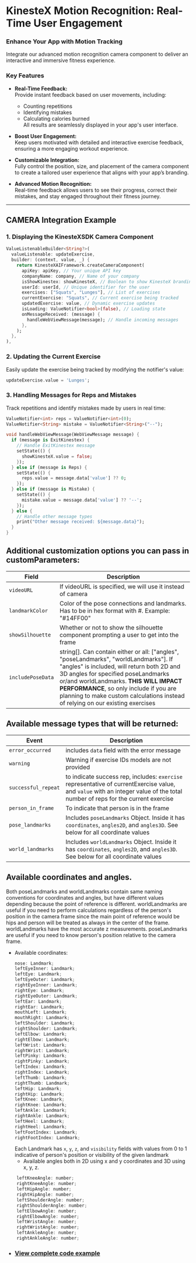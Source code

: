 # KinesteX Motion Recognition: Real-Time User Engagement

### **Enhance Your App with Motion Tracking**
Integrate our advanced motion recognition camera component to deliver an interactive and immersive fitness experience. 

### **Key Features**
- **Real-Time Feedback:**  
  Provide instant feedback based on user movements, including:
  - Counting repetitions
  - Identifying mistakes
  - Calculating calories burned  
  All results are seamlessly displayed in your app's user interface.

- **Boost User Engagement:**  
  Keep users motivated with detailed and interactive exercise feedback, ensuring a more engaging workout experience.

- **Customizable Integration:**  
  Fully control the position, size, and placement of the camera component to create a tailored user experience that aligns with your app’s branding.

- **Advanced Motion Recognition:**  
  Real-time feedback allows users to see their progress, correct their mistakes, and stay engaged throughout their fitness journey.

---

## **CAMERA Integration Example**

### **1. Displaying the KinesteXSDK Camera Component**

```dart
ValueListenableBuilder<String?>(
  valueListenable: updateExercise,
  builder: (context, value, _) {
    return KinesteXAIFramework.createCameraComponent(
      apiKey: apiKey, // Your unique API key
      companyName: company, // Name of your company
      isShowKinestex: showKinesteX, // Boolean to show KinesteX branding
      userId: userId, // Unique identifier for the user
      exercises: ["Squats", "Lunges"], // List of exercises
      currentExercise: "Squats", // Current exercise being tracked
      updatedExercise: value, // Dynamic exercise updates
      isLoading: ValueNotifier<bool>(false), // Loading state
      onMessageReceived: (message) {
        handleWebViewMessage(message); // Handle incoming messages
      },
    );
  },
),
```

### **2. Updating the Current Exercise**
Easily update the exercise being tracked by modifying the notifier's value:

```dart
updateExercise.value = 'Lunges';
```

### **3. Handling Messages for Reps and Mistakes**
Track repetitions and identify mistakes made by users in real time:

```dart
ValueNotifier<int> reps = ValueNotifier<int>(0);
ValueNotifier<String> mistake = ValueNotifier<String>("--");

void handleWebViewMessage(WebViewMessage message) {
  if (message is ExitKinestex) {
    // Handle ExitKinestex message
    setState(() {
      showKinesteX.value = false;
    });
  } else if (message is Reps) {
    setState(() {
      reps.value = message.data['value'] ?? 0;
    });
  } else if (message is Mistake) {
    setState(() {
      mistake.value = message.data['value'] ?? '--';
    });
  } else {
    // Handle other message types
    print("Other message received: ${message.data}");
  }
}
```

## Additional customization options you can pass in customParameters: 
| Field | Description |
|-------|-------------|
| `videoURL` | If videoURL is specified, we will use it instead of camera |
| `landmarkColor` | Color of the pose connections and landmarks. Has to be in hex format with #. Example: "#14FF00" |
| `showSilhouette` | Whether or not to show the silhouette component prompting a user to get into the frame |
| `includePoseData` | string[]. Can contain either or all: ["angles", "poseLandmarks", "worldLandmarks"]. If "angles" is included, will return both 2D and 3D angles for specified poseLandmarks or/and worldLandmarks. **THIS WILL IMPACT PERFORMANCE**, so only include if you are planning to make custom calculations instead of relying on our existing exercises |

## Available message types that will be returned: 
| Event | Description |
|-------|-------------|
| `error_occurred` | includes `data` field with the error message |
| `warning` | Warning if exercise IDs models are not provided |
| `successful_repeat` | to indicate success rep, includes: `exercise` representative of currentExercise value, and `value` with an integer value of the total number of reps for the current exercise |
| `person_in_frame` | To indicate that person is in the frame |
| `pose_landmarks` | Includes `poseLandmarks` Object. Inside it has `coordinates`, `angles2D`, and `angles3D`. See below for all coordinate values |
| `world_landmarks` | Includes `worldLandmarks` Object. Inside it has `coordinates`, `angles2D`, and `angles3D`. See below for all coordinate values |

## Available coordinates and angles. 
Both poseLandmarks and worldLandmarks contain same naming conventions for coordinates and angles, but have different values depending because the point of reference is different. worldLandmarks are useful if you need to perform calculations regardless of the person's position in the camera frame since the main point of reference would be hips and person will be treated as always in the center of the frame. worldLandmarks have the most accurate z measurements. poseLandmarks are useful if you need to know person's position relative to the camera frame. 

- Available coordinates:
  ```js
  nose: Landmark;
  leftEyeInner: Landmark;
  leftEye: Landmark;
  leftEyeOuter: Landmark;
  rightEyeInner: Landmark;
  rightEye: Landmark;
  rightEyeOuter: Landmark;
  leftEar: Landmark;
  rightEar: Landmark;
  mouthLeft: Landmark;
  mouthRight: Landmark;
  leftShoulder: Landmark;
  rightShoulder: Landmark;
  leftElbow: Landmark;
  rightElbow: Landmark;
  leftWrist: Landmark;
  rightWrist: Landmark;
  leftPinky: Landmark;
  rightPinky: Landmark;
  leftIndex: Landmark;
  rightIndex: Landmark;
  leftThumb: Landmark;
  rightThumb: Landmark;
  leftHip: Landmark;
  rightHip: Landmark;
  leftKnee: Landmark;
  rightKnee: Landmark;
  leftAnkle: Landmark;
  rightAnkle: Landmark;
  leftHeel: Landmark;
  rightHeel: Landmark;
  leftFootIndex: Landmark;
  rightFootIndex: Landmark;

  ```
  Each Landmark has `x`, `y`, `z`, and `visibility` fields with values from 0 to 1 indicative of person's position or visibility of the given landmark
  - Available angles both in 2D using x and y coordinates and 3D using x, y, z. 
```js
    leftKneeAngle: number;
    rightKneeAngle: number;
    leftHipAngle: number;
    rightHipAngle: number;
    leftShoulderAngle: number;
    rightShoulderAngle: number;
    leftElbowAngle: number;
    rightElbowAngle: number;
    leftWristAngle: number;
    rightWristAngle: number;
    leftAnkleAngle: number;
    rightAnkleAngle: number;
```

- ### [View complete code example](../../examples/motion-analysis.md)
